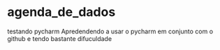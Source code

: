 # agenda_de_dados
testando pycharm
Apredendendo a usar o pycharm em conjunto com o github e tendo bastante difuculdade
